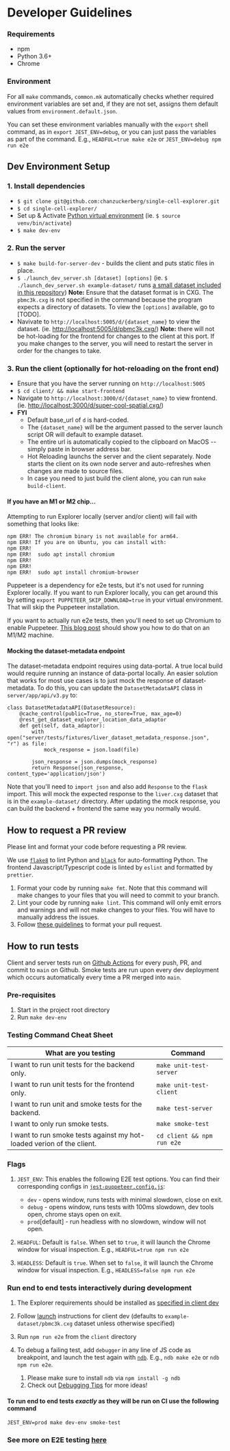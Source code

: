 # Developer Guidelines

### Requirements

- npm
- Python 3.6+
- Chrome

### Environment

For all `make` commands, `common.mk` automatically checks whether required environment variables are set and, if they are not set, assigns them default values from `environment.default.json`.

You can set these environment variables manually with the `export` shell command, as in `export JEST_ENV=debug`, or you can just pass the variables as part of the command. E.g., `HEADFUL=true make e2e` or `JEST_ENV=debug npm run e2e`

## Dev Environment Setup

### 1. Install dependencies

- `$ git clone git@github.com:chanzuckerberg/single-cell-explorer.git`
- `$ cd single-cell-explorer/`
- Set up & Activate [Python virtual environment](https://docs.python.org/3/library/venv.html) (ie. `$ source venv/bin/activate`)
- `$ make dev-env`

### 2. Run the server

- `$ make build-for-server-dev` - builds the client and puts static files in place.
- `$ ./launch_dev_server.sh [dataset] [options]`
   (ie. `$ ./launch_dev_server.sh example-dataset/` runs [a small dataset included in this repository](https://github.com/chanzuckerberg/single-cell-explorer/tree/main/example-dataset/pbmc3k.cxg))
   **Note:** Ensure that the dataset format is in CXG. The `pbmc3k.cxg` is not specified in the command because the program expects a directory of datasets. To view the `[options]` available, go to [TODO].
- Navivate to `http://localhost:5005/d/{dataset_name}` to view the dataset. (ie. <http://localhost:5005/d/pbmc3k.cxg/>)
   **Note:** there will not be hot-loading for the frontend for changes to the client at this port.
   If you make changes to the server, you will need to restart the server in order for the changes to take.

### 3. Run the client (optionally for hot-reloading on the front end)

- Ensure that you have the server running on `http://localhost:5005`
- `$ cd client/ && make start-frontend`
- Navigate to `http://localhost:3000/d/{dataset_name}` to view frontend.
  (ie. <http://localhost:3000/d/super-cool-spatial.cxg/>)
- **FYI**
  - Default base_url of `d` is hard-coded.
  - The `{dataset_name}` will be the argument passed to the server launch script OR will default to example dataset.
  - The entire url is automatically copied to the clipboard on MacOS -- simply paste in browser address bar.
  - Hot Reloading launchs the server and the client separately. Node starts the client on its own node server and auto-refreshes when changes are made to source files.
  - In case you need to just build the client alone, you can run `make build-client`.

#### If you have an M1 or M2 chip...

Attempting to run Explorer locally (server and/or client) will fail with something that looks like:

```
npm ERR! The chromium binary is not available for arm64.
npm ERR! If you are on Ubuntu, you can install with:
npm ERR!
npm ERR!  sudo apt install chromium
npm ERR!
npm ERR!
npm ERR!  sudo apt install chromium-browser
```

Puppeteer is a dependency for e2e tests, but it's not used for running Explorer locally. If you want to run Explorer locally, you can get around this by setting `export PUPPETEER_SKIP_DOWNLOAD=true` in your virtual environment. That will skip the Puppeteer installation.

If you want to actually run e2e tests, then you'll need to set up Chromium to enable Puppeteer. [This blog post](https://broddin.be/2022/09/19/fixing-the-chromium-binary-is-not-available-for-arm64/) should show you how to do that on an M1/M2 machine.

#### Mocking the dataset-metadata endpoint

The dataset-metadata endpoint requires using data-portal. A true local build would require running an instance of data-portal locally. An easier solution that works for most use cases is to just mock the response of dataset-metadata. To do this, you can update the `DatasetMetadataAPI` class in `server/app/api/v3.py` to:

```
class DatasetMetadataAPI(DatasetResource):
    @cache_control(public=True, no_store=True, max_age=0)
    @rest_get_dataset_explorer_location_data_adaptor
    def get(self, data_adaptor):
        with open("server/tests/fixtures/liver_dataset_metadata_response.json", "r") as file:
            mock_response = json.load(file)

        json_response = json.dumps(mock_response)
        return Response(json_response, content_type='application/json')
```

Note that you'll need to `import json` and also add `Response` to the `flask` import. This will mock the expected response to the `liver.cxg` dataset that is in the `example-dataset/` directory. After updating the mock response, you can build the backend + frontend the same way you normally would.

## How to request a PR review

Please lint and format your code before requesting a PR review.

We use [`flake8`](https://github.com/PyCQA/flake8) to lint Python and [`black`](https://pypi.org/project/black/) for auto-formatting Python.
The frontend Javascript/Typescript code is linted by `eslint` and formatted by `prettier`.

1. Format your code by running `make fmt`. Note that this command will make changes to your files that you will need to commit to your branch.
1. Lint your code by running `make lint`. This command will only emit errors and warnings and will not make changes to your files. You will have to manually address the issues.
1. Follow [these guidelines](https://github.com/chanzuckerberg/single-cell-explorer/blob/main/dev_docs/pull_request_guidelines.md) to format your pull request.

## How to run tests

Client and server tests run on [Github Actions](https://github.com/chanzuckerberg/single-cell-explorer/actions/workflows/push_tests.yml) for every push, PR, and commit to `main` on Github. Smoke tests are run upon every dev deployment which occurs automatically every time a PR merged into `main`.

### Pre-requisites

1. Start in the project root directory
1. Run `make dev-env`

### Testing Command Cheat Sheet

| What are you testing                                                  | Command                    |
| --------------------------------------------------------------------- | -------------------------- |
| I want to run unit tests for the backend only.                        | `make unit-test-server`    |
| I want to run unit tests for the frontend only.                       | `make unit-test-client`    |
| I want to run unit and smoke tests for the backend.                   | `make test-server`         |
| I want to only run smoke tests.                                       | `make smoke-test`          |
| I want to run smoke tests against my hot-loaded verion of the client. | `cd client && npm run e2e` |

### Flags

1. `JEST_ENV`: This enables the following E2E test options. You can find their corresponding configs in [`jest-puppeteer.config.js`](../client/jest-puppeteer.config.js):

   - `dev` - opens window, runs tests with minimal slowdown, close on exit.
   - `debug` - opens window, runs tests with 100ms slowdown, dev tools open, chrome stays open on exit.
   - `prod`[default] - run headless with no slowdown, window will not open.

1. `HEADFUL`: Default is `false`. When set to `true`, it will launch the Chrome window for visual inspection. E.g., `HEADFUL=true npm run e2e`

1. `HEADLESS`: Default is `true`. When set to `false`, it will launch the Chrome window for visual inspection. E.g., `HEADLESS=false npm run e2e`

### Run end to end tests interactively during development

1. The Explorer requirements should be installed as [specified in client dev](#1-install-dependencies)
1. Follow [launch](#3-run-the-client-optionally-for-hot-reloading-on-the-front-end) instructions for client dev (defaults to `example-dataset/pbmc3k.cxg` dataset unless otherwise specified)
1. Run `npm run e2e` from the `client` directory
1. To debug a failing test, add `debugger` in any line of JS code as breakpoint, and launch the test again with [`ndb`](https://github.com/GoogleChromeLabs/ndb). E.g., `ndb make e2e` or `ndb npm run e2e`.

   1. Please make sure to install `ndb` via `npm install -g ndb`
   1. Check out [Debugging Tips](e2e_tests.md#debugging-tips) for more ideas!

#### To run end to end tests _exactly_ as they will be run on CI use the following command

```shell
JEST_ENV=prod make dev-env smoke-test
```

### See more on E2E testing [here](e2e_tests.md)
